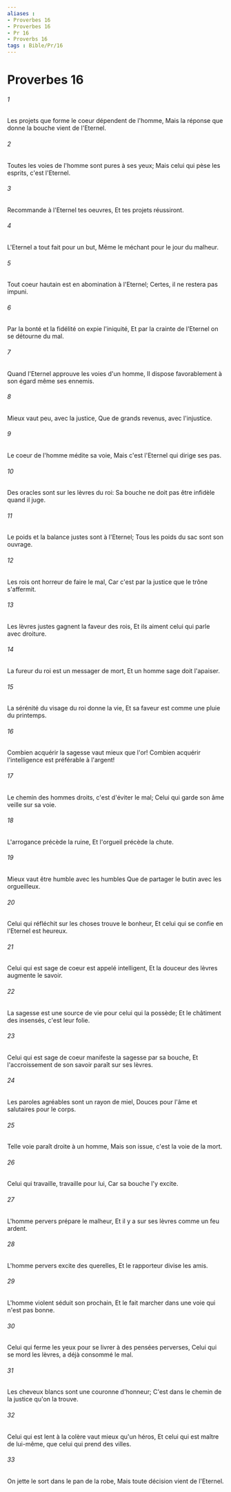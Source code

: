```yaml
---
aliases : 
- Proverbes 16
- Proverbes 16
- Pr 16
- Proverbs 16
tags : Bible/Pr/16
---
```


# Proverbes 16

###### 1
Les projets que forme le coeur dépendent de l'homme, Mais la réponse que donne la bouche vient de l'Eternel.
###### 2
Toutes les voies de l'homme sont pures à ses yeux; Mais celui qui pèse les esprits, c'est l'Eternel.
###### 3
Recommande à l'Eternel tes oeuvres, Et tes projets réussiront.
###### 4
L'Eternel a tout fait pour un but, Même le méchant pour le jour du malheur.
###### 5
Tout coeur hautain est en abomination à l'Eternel; Certes, il ne restera pas impuni.
###### 6
Par la bonté et la fidélité on expie l'iniquité, Et par la crainte de l'Eternel on se détourne du mal.
###### 7
Quand l'Eternel approuve les voies d'un homme, Il dispose favorablement à son égard même ses ennemis.
###### 8
Mieux vaut peu, avec la justice, Que de grands revenus, avec l'injustice.
###### 9
Le coeur de l'homme médite sa voie, Mais c'est l'Eternel qui dirige ses pas.
###### 10
Des oracles sont sur les lèvres du roi: Sa bouche ne doit pas être infidèle quand il juge.
###### 11
Le poids et la balance justes sont à l'Eternel; Tous les poids du sac sont son ouvrage.
###### 12
Les rois ont horreur de faire le mal, Car c'est par la justice que le trône s'affermit.
###### 13
Les lèvres justes gagnent la faveur des rois, Et ils aiment celui qui parle avec droiture.
###### 14
La fureur du roi est un messager de mort, Et un homme sage doit l'apaiser.
###### 15
La sérénité du visage du roi donne la vie, Et sa faveur est comme une pluie du printemps.
###### 16
Combien acquérir la sagesse vaut mieux que l'or! Combien acquérir l'intelligence est préférable à l'argent!
###### 17
Le chemin des hommes droits, c'est d'éviter le mal; Celui qui garde son âme veille sur sa voie.
###### 18
L'arrogance précède la ruine, Et l'orgueil précède la chute.
###### 19
Mieux vaut être humble avec les humbles Que de partager le butin avec les orgueilleux.
###### 20
Celui qui réfléchit sur les choses trouve le bonheur, Et celui qui se confie en l'Eternel est heureux.
###### 21
Celui qui est sage de coeur est appelé intelligent, Et la douceur des lèvres augmente le savoir.
###### 22
La sagesse est une source de vie pour celui qui la possède; Et le châtiment des insensés, c'est leur folie.
###### 23
Celui qui est sage de coeur manifeste la sagesse par sa bouche, Et l'accroissement de son savoir paraît sur ses lèvres.
###### 24
Les paroles agréables sont un rayon de miel, Douces pour l'âme et salutaires pour le corps.
###### 25
Telle voie paraît droite à un homme, Mais son issue, c'est la voie de la mort.
###### 26
Celui qui travaille, travaille pour lui, Car sa bouche l'y excite.
###### 27
L'homme pervers prépare le malheur, Et il y a sur ses lèvres comme un feu ardent.
###### 28
L'homme pervers excite des querelles, Et le rapporteur divise les amis.
###### 29
L'homme violent séduit son prochain, Et le fait marcher dans une voie qui n'est pas bonne.
###### 30
Celui qui ferme les yeux pour se livrer à des pensées perverses, Celui qui se mord les lèvres, a déjà consommé le mal.
###### 31
Les cheveux blancs sont une couronne d'honneur; C'est dans le chemin de la justice qu'on la trouve.
###### 32
Celui qui est lent à la colère vaut mieux qu'un héros, Et celui qui est maître de lui-même, que celui qui prend des villes.
###### 33
On jette le sort dans le pan de la robe, Mais toute décision vient de l'Eternel.
